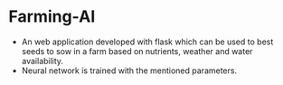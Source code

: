 # Farming-AI
- An web application developed with flask which can be used to best seeds to sow in a farm based on nutrients, weather and water availability.
- Neural network is trained with the mentioned parameters.
